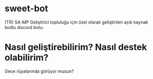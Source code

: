 # sweet-bot
(TR) SA-MP Geliştirici topluluğu için özel olarak geliştirilen açık kaynak kodlu discord botu.

# Nasıl geliştirebilirim? Nasıl destek olabilirim?
Gece rüyalarında görüyor musun?
